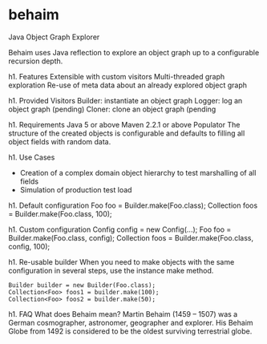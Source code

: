 # behaim
Java Object Graph Explorer

Behaim uses Java reflection to explore an object graph up to a configurable recursion depth.

h1. Features
Extensible with custom visitors
Multi-threaded graph exploration
Re-use of meta data about an already explored object graph

h1. Provided Visitors
Builder: instantiate an object graph
Logger: log an object graph (pending)
Cloner: clone an object graph (pending

h1. Requirements
Java 5 or above
Maven 2.2.1 or above
Populator
The structure of the created objects is configurable and defaults to filling all object fields with random data.

h1. Use Cases
* Creation of a complex domain object hierarchy to test marshalling of all fields
* Simulation of production test load

h1. Default configuration
    Foo foo = Builder.make(Foo.class);
    Collection<Foo> foos = Builder.make(Foo.class, 100);

h1. Custom configuration
    Config config = new Config(...);
    Foo foo = Builder.make(Foo.class, config);
    Collection<Foo> foos = Builder.make(Foo.class, config, 100);

h1. Re-usable builder
When you need to make objects with the same configuration in several steps, use the instance make method.

    Builder builder = new Builder(Foo.class);
    Collection<Foo> foos1 = builder.make(100);
    Collection<Foo> foos2 = builder.make(50);

h1. FAQ
What does Behaim mean?
Martin Behaim (1459 – 1507) was a German cosmographer, astronomer, geographer and explorer. His Behaim Globe from 1492 is considered to be the oldest surviving terrestrial globe.
